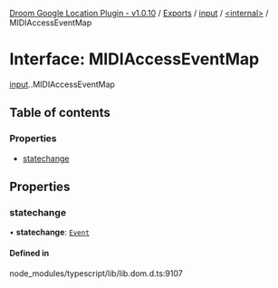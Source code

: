 [Droom Google Location Plugin - v1.0.10](../README.md) / [Exports](../modules.md) / [input](../modules/input.md) / [<internal\>](../modules/input._internal_.md) / MIDIAccessEventMap

# Interface: MIDIAccessEventMap

[input](../modules/input.md).[<internal>](../modules/input._internal_.md).MIDIAccessEventMap

## Table of contents

### Properties

- [statechange](input._internal_.MIDIAccessEventMap.md#statechange)

## Properties

### statechange

• **statechange**: [`Event`](../modules/input._internal_.md#event)

#### Defined in

node_modules/typescript/lib/lib.dom.d.ts:9107
